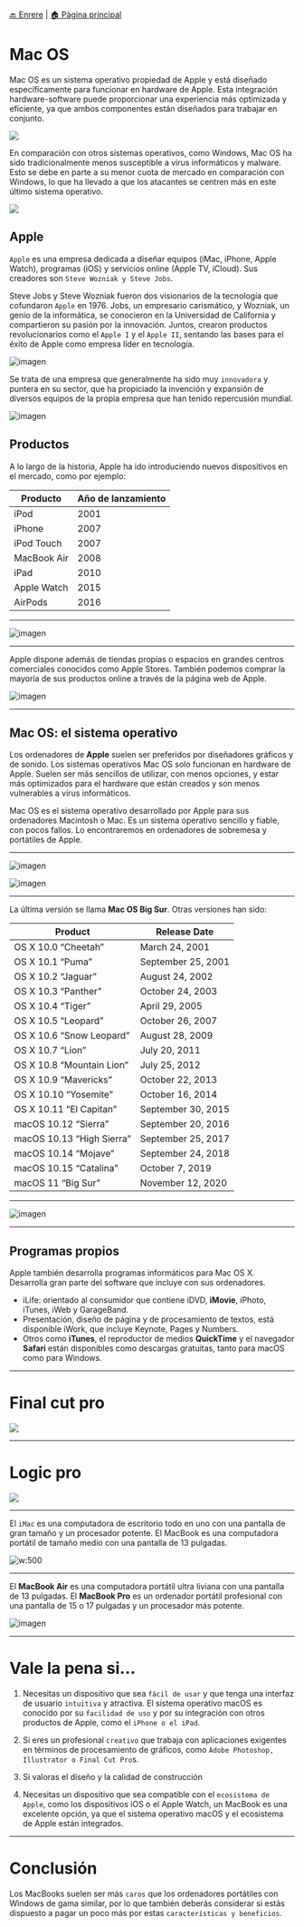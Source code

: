 [🔙 Enrere](../) | [🏠 Pàgina principal](http://danimrprofe.github.io/apuntes/)

# Mac OS

Mac OS es un sistema operativo propiedad de Apple y está diseñado específicamente para funcionar en hardware de Apple. Esta integración hardware-software puede proporcionar una experiencia más optimizada y eficiente, ya que ambos componentes están diseñados para trabajar en conjunto.

![](img/2023-03-16-17-13-18.png)

En comparación con otros sistemas operativos, como Windows, Mac OS ha sido tradicionalmente menos susceptible a virus informáticos y malware. Esto se debe en parte a su menor cuota de mercado en comparación con Windows, lo que ha llevado a que los atacantes se centren más en este último sistema operativo.

![](img/2023-03-16-17-13-45.png)

## Apple

``Apple`` es una empresa dedicada a diseñar equipos (iMac, iPhone, Apple Watch), programas (iOS) y servicios online (Apple TV, iCloud). Sus creadores son ``Steve Wozniak y Steve Jobs``.

Steve Jobs y Steve Wozniak fueron dos visionarios de la tecnología que cofundaron ``Apple`` en 1976. Jobs, un empresario carismático, y Wozniak, un genio de la informática, se conocieron en la Universidad de California y compartieron su pasión por la innovación. Juntos, crearon productos revolucionarios como el ``Apple I`` y el ``Apple II``, sentando las bases para el éxito de Apple como empresa líder en tecnología.

![imagen](media/image1.jpg)

Se trata de una empresa que generalmente ha sido muy ``innovadora`` y puntera en su sector, que ha propiciado la invención y expansión de diversos equipos de la propia empresa que han tenido repercusión mundial.

![imagen](media/image2.jpg)

## Productos

A lo largo de la historia, Apple ha ido introduciendo nuevos dispositivos en el mercado, como por ejemplo:

| Producto    | Año de lanzamiento |
| ----------- | ------------------ |
| iPod        | 2001               |
| iPhone      | 2007               |
| iPod Touch  | 2007               |
| MacBook Air | 2008               |
| iPad        | 2010               |
| Apple Watch | 2015               |
| AirPods     | 2016               |

---

![imagen](media/image3.jpg)

---

Apple dispone además de tiendas propias o espacios en grandes centros comerciales conocidos como Apple Stores. También podemos comprar la mayoría de sus productos online a través de la página web de Apple.

![imagen](media/image4.jpg)

---

## Mac OS: el sistema operativo

Los ordenadores de **Apple** suelen ser preferidos por diseñadores gráficos y de sonido. Los sistemas operativos Mac OS solo funcionan en hardware de Apple.  Suelen ser más sencillos de utilizar, con menos opciones, y estar más optimizados para el hardware que están creados y son menos vulnerables a virus informáticos.

Mac OS es el sistema operativo desarrollado por Apple para sus ordenadores Macintosh o Mac. Es un sistema operativo sencillo y fiable, con pocos fallos. Lo encontraremos en ordenadores de sobremesa y portátiles de Apple.

---

![imagen](media/image5.jpg)

![imagen](media/image6.png)

---

La última versión se llama **Mac OS Big Sur**. Otras versiones han sido:

| Product                   | Release Date       |
| ------------------------- | ------------------ |
| OS X 10.0 “Cheetah”       | March 24, 2001     |
| OS X 10.1 “Puma”          | September 25, 2001 |
| OS X 10.2 “Jaguar”        | August 24, 2002    |
| OS X 10.3 “Panther”       | October 24, 2003   |
| OS X 10.4 “Tiger”         | April 29, 2005     |
| OS X 10.5 “Leopard”       | October 26, 2007   |
| OS X 10.6 “Snow Leopard”  | August 28, 2009    |
| OS X 10.7 “Lion”          | July 20, 2011      |
| OS X 10.8 “Mountain Lion” | July 25, 2012      |
| OS X 10.9 “Mavericks”     | October 22, 2013   |
| OS X 10.10 “Yosemite”     | October 16, 2014   |
| OS X 10.11 “El Capitan”   | September 30, 2015 |
| macOS 10.12 “Sierra”      | September 20, 2016 |
| macOS 10.13 “High Sierra” | September 25, 2017 |
| macOS 10.14 “Mojave”      | September 24, 2018 |
| macOS 10.15 “Catalina”    | October 7, 2019    |
| macOS 11 “Big Sur”        | November 12, 2020  |

---

![imagen](media/image7.png)

---

## Programas propios

Apple también desarrolla programas informáticos para Mac OS X. Desarrolla gran parte del software que incluye con sus ordenadores.

- iLife: orientado al consumidor que contiene iDVD, **iMovie**, iPhoto, iTunes, iWeb y GarageBand.
- Presentación, diseño de página y de procesamiento de textos, está disponible iWork, que incluye Keynote, Pages y Numbers.
- Otros como **iTunes**, el reproductor de medios **QuickTime** y el navegador **Safari** están disponibles como descargas gratuitas, tanto para macOS como para Windows.

---

# Final cut pro

![](img/2023-03-16-17-25-44.png)

---

# Logic pro

![](img/2023-03-16-17-26-09.png)

---

El ``iMac`` es una computadora de escritorio todo en uno con una pantalla de gran tamaño y un procesador potente. El MacBook es una computadora portátil de tamaño medio con una pantalla de 13 pulgadas.

![w:500](img/2022-12-30-09-56-27.png)

---

El **MacBook Air** es una computadora portátil ultra liviana con una pantalla de 13 pulgadas. El **MacBook Pro** es un ordenador portátil profesional con una pantalla de 15 o 17 pulgadas y un procesador más potente.

![imagen](img/2022-12-30-09-56-04.png)

---

# Vale la pena si...

1. Necesitas un dispositivo que sea ``fácil de usar`` y que tenga una interfaz de usuario ``intuitiva`` y atractiva. El sistema operativo macOS es conocido por su ``facilidad de uso`` y por su integración con otros productos de Apple, como el ``iPhone o el iPad``.

2. Si eres un profesional ``creativo`` que trabaja con aplicaciones exigentes en términos de procesamiento de gráficos, como ``Adobe Photoshop, Illustrator o Final Cut Pro``s.

3. Si valoras el diseño y la calidad de construcción

4. Necesitas un dispositivo que sea compatible con el ``ecosistema de Apple``, como los dispositivos iOS o el Apple Watch, un MacBook es una excelente opción, ya que el sistema operativo macOS y el ecosistema de Apple están integrados.

---

# Conclusión

Los MacBooks suelen ser más ``caros`` que los ordenadores portátiles con Windows de gama similar, por lo que también deberás considerar si estás dispuesto a pagar un poco más por estas ``características y beneficios``.
